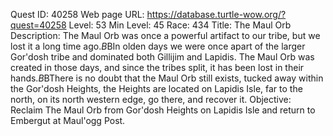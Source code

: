 Quest ID: 40258
Web page URL: https://database.turtle-wow.org/?quest=40258
Level: 53
Min Level: 45
Race: 434
Title: The Maul Orb
Description: The Maul Orb was once a powerful artifact to our tribe, but we lost it a long time ago.$B$BIn olden days we were once apart of the larger Gor'dosh tribe and dominated both Gillijim and Lapidis. The Maul Orb was created in those days, and since the tribes split, it has been lost in their hands.$B$BThere is no doubt that the Maul Orb still exists, tucked away within the Gor'dosh Heights, the Heights are located on Lapidis Isle, far to the north, on its north western edge, go there, and recover it.
Objective: Reclaim The Maul Orb from Gor'dosh Heights on Lapidis Isle and return to Embergut at Maul'ogg Post.
